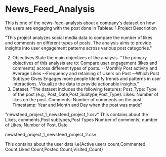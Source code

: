 # News_Feed_Analysis
This is one of the news-feed-analysis about a company's dataset on how the users are engaging with the post done in Tableau
1.Project Description

  "This project analyzes social media data to compare the number of likes and comments on different types of posts. The analysis aims to provide insights into user       engagement patterns across various post categories."


  
2. Objectives
State the main objectives of the analysis.
"The primary objectives of this analysis are to:
Compare user engagement (likes and comments) across different types of posts.
--Monthly Post activity and Average Likes
--Frequency and retaining of Users on Post
--Which Post Subtype Gives Engages more people
Identify trends and patterns in user interactions.
Visualize the data to provide actionable insights."
4. Dataset.
"The dataset includes the following features:
Post_Type: Type of the post (e.g., Post_Date,Post_Subtype,Post_Type).
Likes: Number of likes on the post.
Comments: Number of comments on the post.
Timestamp: Year and Month and Day when the post was made"


"newsfeed_project_1_newsfeed_project_1.csv"
This contains about the Likes, comments,Post subtypes,Post Types
Number of comments, number of Likes, Number of Post, Date

newsfeed_project_1_newsfeed_project_2.csv

This contains about the user data i.e{Active users count,Commented Count,Liked Count,Posted Count,Visited_Count}



